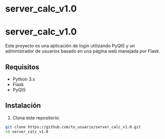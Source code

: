 # server_calc_v1.0

# server_calc_v1.0

Este proyecto es una aplicación de login utilizando PyQt5 y un administrador de usuarios basado en una página web manejada por Flask.

## Requisitos

- Python 3.x
- Flask
- PyQt5

## Instalación

1. Clona este repositorio:

```bash
git clone https://github.com/tu_usuario/server_calc_v1.0.git
cd server_calc_v1.0
